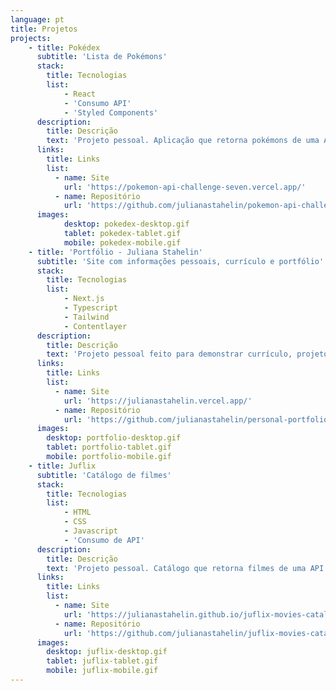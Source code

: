 ```yaml
---
language: pt
title: Projetos
projects:
    - title: Pokédex
      subtitle: 'Lista de Pokémons'
      stack: 
        title: Tecnologias 
        list:
            - React 
            - 'Consumo API'
            - 'Styled Components'
      description: 
        title: Descrição
        text: 'Projeto pessoal. Aplicação que retorna pokémons de uma API. Mostra detalhes de cada pokémon, permite busca por nome e classificar por tipo.'
      links: 
        title: Links
        list:
          - name: Site
            url: 'https://pokemon-api-challenge-seven.vercel.app/'
          - name: Repositório
            url: 'https://github.com/julianastahelin/pokemon-api-challenge'
      images: 
            desktop: pokedex-desktop.gif
            tablet: pokedex-tablet.gif
            mobile: pokedex-mobile.gif
    - title: 'Portfólio - Juliana Stahelin'
      subtitle: 'Site com informações pessoais, currículo e portfólio'
      stack: 
        title: Tecnologias 
        list:
            - Next.js
            - Typescript
            - Tailwind
            - Contentlayer
      description:
        title: Descrição
        text: 'Projeto pessoal feito para demonstrar currículo, projetos e habilidades em programação. Disponível em dois idiomas.'
      links:
        title: Links
        list:
          - name: Site
            url: 'https://julianastahelin.vercel.app/'
          - name: Repositório
            url: 'https://github.com/julianastahelin/personal-portfolio'
      images:
        desktop: portfolio-desktop.gif
        tablet: portfolio-tablet.gif
        mobile: portfolio-mobile.gif
    - title: Juflix
      subtitle: 'Catálogo de filmes'
      stack:
        title: Tecnologias
        list:
            - HTML
            - CSS
            - Javascript 
            - 'Consumo de API'
      description: 
        title: Descrição
        text: 'Projeto pessoal. Catálogo que retorna filmes de uma API. Possível filtrar por gênero ou mais bem ranqueados e realizar busca por nome.' 
      links:
        title: Links
        list:
          - name: Site
            url: 'https://julianastahelin.github.io/juflix-movies-catalog/'
          - name: Repositório
            url: 'https://github.com/julianastahelin/juflix-movies-catalog' 
      images: 
        desktop: juflix-desktop.gif
        tablet: juflix-tablet.gif
        mobile: juflix-mobile.gif
---
```

